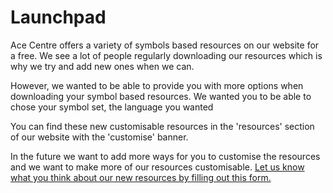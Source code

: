 # Launchpad

Ace Centre offers a variety of symbols based resources on our website for a free. We see a lot of people regularly downloading our resources which is why we try and add new ones when we can.

However, we wanted to be able to provide you with more options when downloading your symbol based resources. We wanted you to be able to chose your symbol set, the language you wanted

You can find these new customisable resources in the 'resources' section of our website with the 'customise' banner.

In the future we want to add more ways for you to customise the resources and we want to make more of our resources customisable. [Let us know what you think about our new resources by filling out this form.](https://forms.office.com/r/E4jRZ5eyJu)
